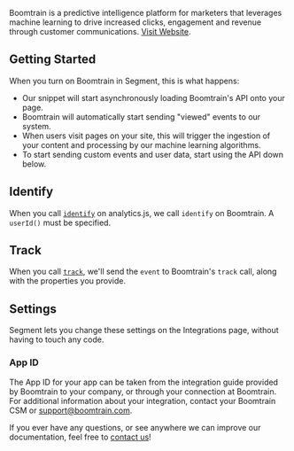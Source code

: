 Boomtrain is a predictive intelligence platform for marketers that leverages machine learning to drive increased clicks, engagement and revenue through customer communications. [Visit Website](http://boomtrain.com).

## Getting Started
When you turn on Boomtrain in Segment, this is what happens:
- Our snippet will start asynchronously loading Boomtrain's API onto your page.
- Boomtrain will automatically start sending "viewed" events to our system.
- When users visit pages on your site, this will trigger the ingestion of your content and processing by our machine learning algorithms.
- To start sending custom events and user data, start using the API down below.

## Identify
When you call [`identify`](https://segment.com/docs/spec/identify) on analytics.js, we call `identify` on Boomtrain. A `userId()` must be specified.

## Track
When you call [`track`](https://segment.com/docs/spec/track), we'll send the `event` to Boomtrain's `track` call, along with the properties you provide.

## Settings
Segment lets you change these settings on the Integrations page, without having to touch any code.
### App ID
The App ID for your app can be taken from the integration guide provided by Boomtrain to your company, or through your connection at Boomtrain.  For additional information about your integration, contact your Boomtrain CSM or [support@boomtrain.com](mailto:support@boomtrain.com).


If you ever have any questions, or see anywhere we can improve our documentation, feel free to [contact us](http://boomtrain.com/contact/)!
